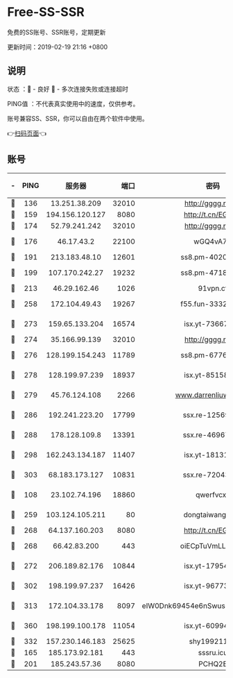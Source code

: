 # Free-SS-SSR

免费的SS账号、SSR账号，定期更新

更新时间：2019-02-19 21:16 +0800

## 说明

状态     ：🙂 - 良好 🙁 - 多次连接失败或连接超时

PING值   ：不代表真实使用中的速度，仅供参考。

账号兼容SS、SSR，你可以自由在两个软件中使用。

👉[扫码页面](https://liesauer.github.io/free-ss-ssr.github.io/)👈

## 账号

|-|PING|服务器|端口|密码|加密方式|区域|
|:----:|:----:|:-----:|-----:|:----:|:----:|:----:|
|🙂|136|13.251.38.209|32010|http://gggg.rocks|chacha20|SG|
|🙂|159|194.156.120.127|8080|http://t.cn/EGJIyrl|rc4-md5|RU|
|🙂|174|52.79.241.242|32010|http://gggg.rocks|chacha20|KR|
|🙂|176|46.17.43.2|22100|wGQ4vA7D|aes-256-gcm|RU|
|🙂|191|213.183.48.10|12601|ss8.pm-40202630|rc4-md5|RU|
|🙂|199|107.170.242.27|19232|ss8.pm-47184551|aes-256-cfb|US|
|🙂|213|46.29.162.46|1026|91vpn.cf|rc4-md5|RU|
|🙂|258|172.104.49.43|19267|f55.fun-33324216|aes-256-cfb|SG|
|🙂|273|159.65.133.204|16574|isx.yt-73667348|aes-256-cfb|SG|
|🙂|274|35.166.99.139|32010|http://gggg.rocks|chacha20|US|
|🙂|276|128.199.154.243|11789|ss8.pm-67760833|aes-256-cfb|SG|
|🙂|278|128.199.97.239|18937|isx.yt-85158799|aes-256-cfb|SG|
|🙂|279|45.76.124.108|2266|www.darrenliuwei.com|aes-256-cfb|AU|
|🙂|286|192.241.223.20|17799|ssx.re-12569451|aes-256-cfb|US|
|🙂|288|178.128.109.8|13391|ssx.re-46967706|aes-256-cfb|SG|
|🙂|298|162.243.134.187|11407|isx.yt-18131669|aes-256-cfb|US|
|🙂|303|68.183.173.127|10831|ssx.re-72043236|aes-256-cfb|US|
|🙂|108|23.102.74.196|18860|qwerfvcxz|aes-256-gcm|JP|
|🙂|259|103.124.105.211|80|dongtaiwang.com|aes-256-cfb|US|
|🙂|268|64.137.160.203|8080|http://t.cn/EGJIyrl|rc4-md5|CA|
|🙂|268|66.42.83.200|443|oiECpTuVmLLxk4Ts|aes-256-cfb|US|
|🙂|272|206.189.82.176|10844|isx.yt-17954032|aes-256-cfb|SG|
|🙂|302|198.199.97.237|16426|isx.yt-96773111|aes-256-cfb|US|
|🙂|313|172.104.33.178|8097|eIW0Dnk69454e6nSwuspv9DmS201tQ0D|aes-256-cfb|SG|
|🙂|360|198.199.100.178|11054|isx.yt-60994536|aes-256-cfb|US|
|🙂|332|157.230.146.183|25625|shy19921124|rc4-md5|US|
|🙁|165|185.173.92.181|443|sssru.icu|rc4-md5|RU|
|🙁|201|185.243.57.36|8080|PCHQ2E|rc4-md5|US|
